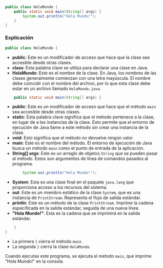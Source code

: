 
```java
public class HolaMundo {
    public static void main(String[] args) {
        System.out.println("Hola Mundo!");
    }
}
```
### Explicación

```java
public class HolaMundo {
```
- **public**: Este es un modificador de acceso que hace que la clase sea accesible desde otras clases.
- **class**: Esta palabra clave se utiliza para declarar una clase en Java.
- **HolaMundo**: Este es el nombre de la clase. En Java, los nombres de las clases generalmente comienzan con una letra mayúscula. El nombre debe coincidir con el nombre del archivo, por lo que esta clase debe estar en un archivo llamado `HolaMundo.java`.

```java
    public static void main(String[] args) {
```
- **public**: Este es un modificador de acceso que hace que el método `main` sea accesible desde otras clases.
- **static**: Esta palabra clave significa que el método pertenece a la clase, en lugar de a las instancias de la clase. Esto permite que el entorno de ejecución de Java llame a este método sin crear una instancia de la clase.
- **void**: Esto significa que el método no devuelve ningún valor.
- **main**: Este es el nombre del método. El entorno de ejecución de Java busca un método `main` como el punto de entrada de la aplicación.
- **String[] args**: Este es un arreglo de objetos `String` que se pueden pasar al método. Estos son argumentos de línea de comandos pasados al programa.

```java
        System.out.println("Hola Mundo!");
```
- **System**: Esta es una clase final en el paquete `java.lang` que proporciona acceso a los recursos del sistema.
- **out**: Este es un miembro estático de la clase `System`, que es una instancia de `PrintStream`. Representa el flujo de salida estándar.
- **println**: Este es un método de la clase `PrintStream`. Imprime la cadena especificada en la salida estándar, seguida de una nueva línea.
- **"Hola Mundo!"**: Esta es la cadena que se imprimirá en la salida estándar.

```java
    }
}
```
- La primera `}` cierra el método `main`.
- La segunda `}` cierra la clase `HolaMundo`.

Cuando ejecutas este programa, se ejecuta el método `main`, que imprime "Hola Mundo!" en la consola.


